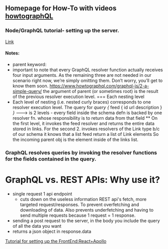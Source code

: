 ## Homepage for How-To with videos [howtographQL](https://www.howtographql.com/)

### Node/GraphQL tutorial- setting up the server.

[Link](https://www.howtographql.com/graphql-js/0-introduction)

#### Notes:

- parent keyword:
- important to note that every GraphQL resolver function actually receives four input arguments. As the remaining three are not needed in our scenario right now, we’re simply omitting them. Don’t worry, you’ll get to know them soon.
  https://www.howtographql.com/graphql-js/2-a-simple-query/
  the argument of parent (or sometimes root) is the result of the previous resolver execution level. === Each nesting level
- Each level of nesting (i.e. nested curly braces) corresponds to one resolver execution level. The query for
  _query_ _{_
  feed {
  id
  url
  description
  }
  _}_
  ---> is 2 levels - every field inside the schema defn is backed by one resolver fn. whose responsibility is to return data from that field \*\*
  On the first level, it invokes the feed resolver and returns the entire data stored in links. For the second 2. invokes resolvers of the Link type b/c of our schema it knows that a list feed return a list of Link elements
  So the incoming parent obj is the element inside of the links list.

### GraphQL resolves queries by invoking the resolver functions for the fields contained in the query.

# GraphQL vs. REST APIs: Why use it?

- single request 1 api endpoint
  - cuts down on the useless information REST api's fetch, more targeted request/responses. To prevent overfetching and downloading of data. Also prevents underfetching and having to send multiple requests because 1 request = 1 response.
- sending a post request to the server, in the body you include the query of all the data you want
- returns a json object in response.data

[Tutorial for setting up the FrontEnd:React+Apollo](https://www.howtographql.com/react-apollo/0-introduction/)
